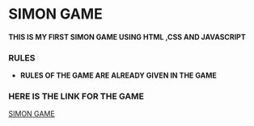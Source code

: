 # SIMON GAME 
#### THIS IS MY FIRST SIMON GAME USING HTML ,CSS AND JAVASCRIPT 

### RULES 

- **RULES OF THE GAME ARE ALREADY GIVEN IN THE GAME**
  
### HERE IS THE LINK FOR THE GAME   
[SIMON GAME](https://mananaggarwal2001.github.io/GameS/)
